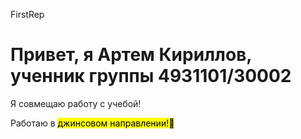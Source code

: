 <html>
<head>
<p>FirstRep</p>
</head>
<body>
<h1 >Привет, я Артем Кириллов, ученник группы 4931101/30002</h1>
<p>Я совмещаю работу с учебой!</p>
<p>Работаю в <mark>джинсовом направлении!👖</mark></p>
</body>
</html>
